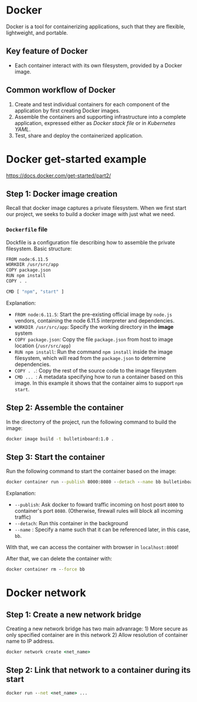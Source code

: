 # Docker

Docker is a tool for containerizing applications, such that they are flexible, lightweight, and portable.

## Key feature of Docker

- Each container interact with its own filesystem, provided by a Docker image.

## Common workflow of Docker

1. Create and test individual containers for each component of the application by first creating Docker images.
2. Assemble the containers and supporting infrastructure into a complete application, expressed either as *Docker stack file* or in *Kubernetes YAML*.
3. Test, share and deploy the containerized application.


# Docker get-started example

https://docs.docker.com/get-started/part2/

## Step 1: Docker image creation

Recall that docker image captures a private filesystem. When we first start our project, we seeks to build a docker image with just what we need.

### `Dockerfile` file

Dockfile is a configuration file describing how to assemble the private filesystem. Basic structure:

```bash
FROM node:6.11.5
WORKDIR /usr/src/app
COPY package.json
RUN npm install
COPY . .

CMD [ "npm", "start" ]
```

Explanation:

- `FROM node:6.11.5`: Start the pre-existing official image by `node.js` vendors, containing the node 6.11.5 interpreter and dependencies.
- `WORKDIR /usr/src/app`: Specify the working directory in the **image** system
- `COPY package.json`: Copy the file `package.json` from host to image location (`/usr/src/app`)
- `RUN npm install`: Run the command `npm install` inside the image filesystem, which will read from the `package.json` to determine dependencies.
- `COPY . .`: Copy the rest of the source code to the image filesystem
- `CMD ... `: A metadata specifying how to run a container based on this image. In this example it shows that the container aims to support `npm start`.

## Step 2: Assemble the container

In the directorry of the project, run the following command to build the image:

```cmd
docker image build -t bulletinboard:1.0 .
```

## Step 3: Start the container

Run the following command to start the container based on the image:

```cmd
docker container run --publish 8000:8080 --detach --name bb bulletinboard:1.0
```

Explanation:

- `--publish`: Ask docker to foward traffic incoming on host posrt `8000` to container's port `8080`. (Otherwise, firewall rules will block all incoming traffic)
- `--detach`: Run this container in the background
- `--name` : Specify a name such that it can be referenced later, in this case, `bb`.

With that, we can access the container with browser in `localhost:8000`!

After that, we can delete the container with:

```cmd
docker container rm --force bb
```

# Docker network

## Step 1: Create a new network bridge

Creating a new network bridge has two main advanrage: 1) More secure as only specified container are in this network 2) Allow resolution of container name to IP address.

```cmd
docker network create <net_name>
```

## Step 2: Link that network to a container during its start

```cmd
docker run --net <net_name> ...
```